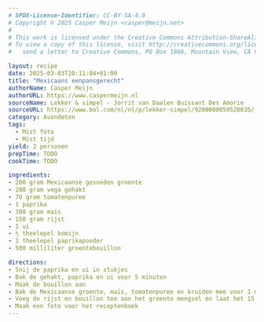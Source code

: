 ```yaml
---
# SPDX-License-Identifier: CC-BY-SA-4.0
# Copyright © 2025 Casper Meijn <casper@meijn.net>
# 
# This work is licensed under the Creative Commons Attribution-ShareAlike 4.0 International License. 
# To view a copy of this license, visit http://creativecommons.org/licenses/by-sa/4.0/ or 
#   send a letter to Creative Commons, PO Box 1866, Mountain View, CA 94042, USA.

layout: recipe
date: 2025-03-03T20:11:04+01:00
title: "Mexicaans eenpansgerecht"
authorName: Casper Meijn
authorURL: https://www.caspermeijn.nl
sourceName: Lekker & simpel - Jorrit van Daalen Buissant Des Amorie
sourceURL: https://www.bol.com/nl/nl/p/lekker-simpel/9200000059528035/
category: Avondeten
tags:
  - Mist foto
  - Mist tijd
yield: 2 personen
prepTime: TODO
cookTime: TODO 

ingredients:
- 200 gram Mexicaanse gesneden groente
- 200 gram vega gehakt
- 70 gram tomatenpuree
- 1 paprika
- 300 gram maïs
- 150 gram rijst
- 1 ui
- ½ theelepel komijn
- 1 theelepel paprikapoeder
- 500 milliliter groentebouillon

directions:
- Snij de paprika en ui in stukjes
- Bak de gehakt, paprika en ui voor 5 minuten
- Maak de bouillon aan 
- Bak de Mexicaanse groente, maïs, tomatenpuree en kruiden mee voor 1 minuut
- Voeg de rijst en bouillon toe aan het groente mengsel en laat het 15 minuten zachtjes koken
- Maak een foto voor het receptenboek
---
```

